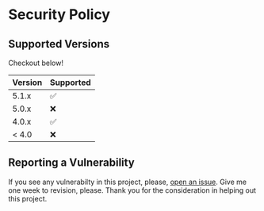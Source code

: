 # Security Policy

## Supported Versions

Checkout below!

| Version | Supported          |
| ------- | ------------------ |
| 5.1.x   | :white_check_mark: |
| 5.0.x   | :x:                |
| 4.0.x   | :white_check_mark: |
| < 4.0   | :x:                |

## Reporting a Vulnerability
If you see any vulnerabilty in this project, please, [open an issue](https://github.com/diogojorgebasso/stockchecer/issues/new). Give me one week to revision, please. Thank you for the consideration in helping out this project.
